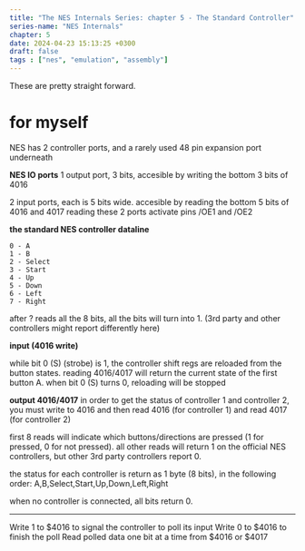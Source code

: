 ```yaml
---
title: "The NES Internals Series: chapter 5 - The Standard Controller"
series-name: "NES Internals"
chapter: 5
date: 2024-04-23 15:13:25 +0300
draft: false
tags : ["nes", "emulation", "assembly"]
---
```


These are pretty straight forward.

# for myself

NES has 2 controller ports, and a rarely used 48 pin expansion port underneath

**NES IO ports**
1 output port, 3 bits, accesible by writing the bottom 3 bits of 4016

2 input ports, each is 5 bits wide. accesible by reading the bottom 5 bits of 4016 and 4017
reading these 2 ports activate pins /OE1 and /OE2

**the standard NES controller dataline**

```
0 - A
1 - B
2 - Select
3 - Start
4 - Up
5 - Down
6 - Left
7 - Right
```

after ? reads all the 8 bits, all the bits will turn into 1. (3rd party and other controllers might report differently here)

**input (4016 write)**

while bit 0 (S) (strobe) is 1, the controller shift regs are reloaded from the button states. reading 4016/4017 will return the current state of the first button A.
when bit 0 (S) turns 0, reloading will be stopped

**output 4016/4017**
in order to get the status of controller 1 and controller 2, you must write to 4016 and then read 4016 (for controller 1) and read 4017 (for controller 2)

first 8 reads will indicate which buttons/directions are pressed (1 for pressed, 0 for not pressed). all other reads will return 1 on the official NES controllers, but other 3rd party controllers report 0.

the status for each controller is return as 1 byte (8 bits), in the following order: A,B,Select,Start,Up,Down,Left,Right

when no controller is connected, all bits return 0.

---------------------------------------

Write 1 to $4016 to signal the controller to poll its input
Write 0 to $4016 to finish the poll
Read polled data one bit at a time from $4016 or $4017
